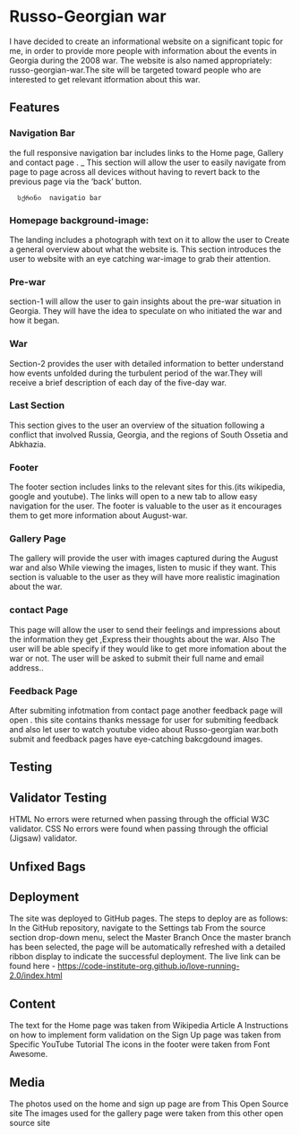 # **Russo-Georgian war**

I have decided to create an informational website on a significant topic for me, in order to provide more people with information about the events in Georgia during the 2008 war. The website is also named appropriately: russo-georgian-war.The site will be targeted toward people who are interested to get relevant itformation about this war.

## **Features**

### **Navigation Bar**

the full responsive navigation bar includes links to the Home page, Gallery and contact page .
\_ This section will allow the user to easily navigate from page to page across all devices without having to revert back to the previous page via the ‘back’ button.

      სქრინი  navigatio bar

### **Homepage background-image:**

The landing includes a photograph with text on it to allow the user to Create a general overview about what the website is.
This section introduces the user to website with an eye catching war-image to grab their attention.

### **Pre-war**

section-1 will allow the user to gain insights about the pre-war situation in Georgia.
They will have the idea to speculate on who initiated the war and how it began.

### **War**

Section-2 provides the user with detailed information to better understand how events unfolded during the turbulent period of the war.They will receive a brief description of each day of the five-day war.

### **Last Section**

This section gives to the user an overview of the situation following a conflict that involved Russia, Georgia, and the regions of South Ossetia and Abkhazia.

### **Footer**

The footer section includes links to the relevant sites for this.(its wikipedia, google and youtube). The links will open to a new tab to allow easy navigation for the user.
The footer is valuable to the user as it encourages them to get more information about August-war.

### **Gallery Page**

The gallery will provide the user with images captured during the August war and also While viewing the images, listen to music if they want.
This section is valuable to the user as they will have more realistic imagination about the war.

### **contact Page**

This page will allow the user to send their feelings and impressions about the information they get ,Express their thoughts about the war. Also The user will be able specify if they would like to get more infomation about the war or not. The user will be asked to submit their full name and email address..

### **Feedback Page**

After submiting infotmation from contact page another feedback page will open .
this site contains thanks message for user for submiting feedback and also let user to watch youtube video about Russo-georgian war.both submit and feedback pages have eye-catching bakcgdound images.

## **Testing**

## **Validator Testing**

HTML
No errors were returned when passing through the official W3C validator.
CSS
No errors were found when passing through the official (Jigsaw) validator.

## **Unfixed Bags**

## **Deployment**

The site was deployed to GitHub pages. The steps to deploy are as follows:
In the GitHub repository, navigate to the Settings tab
From the source section drop-down menu, select the Master Branch
Once the master branch has been selected, the page will be automatically refreshed with a detailed ribbon display to indicate the successful deployment.
The live link can be found here - https://code-institute-org.github.io/love-running-2.0/index.html

## **Content**

The text for the Home page was taken from Wikipedia Article A
Instructions on how to implement form validation on the Sign Up page was taken from Specific YouTube Tutorial
The icons in the footer were taken from Font Awesome.

## **Media**

The photos used on the home and sign up page are from This Open Source site
The images used for the gallery page were taken from this other open source site
